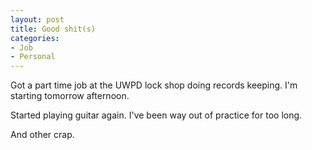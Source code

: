 ```yaml
--- 
layout: post
title: Good shit(s)
categories:
- Job
- Personal
---
```

Got a part time job at the UWPD lock shop doing records keeping.  I'm starting tomorrow afternoon.

Started playing guitar again.  I've been way out of practice for too long.

And other crap.
